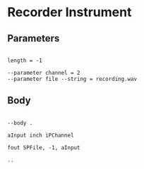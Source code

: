 # Recorder Instrument

## Parameters

```scenario oscilla

length = -1

--parameter channel = 2
--parameter file --string = recording.wav

```

## Body

```scenario oscilla

--body .

aInput inch iPChannel

fout SPFile, -1, aInput

..

```
